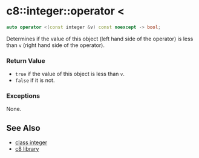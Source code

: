 # c8::integer::operator &lt; #

```cpp
auto operator <(const integer &v) const noexcept -> bool;
```

Determines if the value of this object (left hand side of the operator) is less than `v` (right hand side of the operator).

### Return Value ###

* `true` if the value of this object is less than `v`.
* `false` if it is not.

### Exceptions ###

None.

## See Also ##

* [class integer](c8_integer)
* [c8 library](c8)

